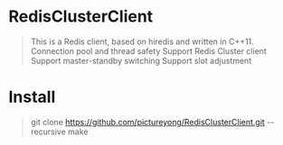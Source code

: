 # RedisClusterClient
> This is a Redis client, based on hiredis and written in C++11.
> Connection pool and thread safety
> Support Redis Cluster client
> Support master-standby switching
> Support slot adjustment

# Install
> git clone https://github.com/pictureyong/RedisClusterClient.git --recursive 
> make
